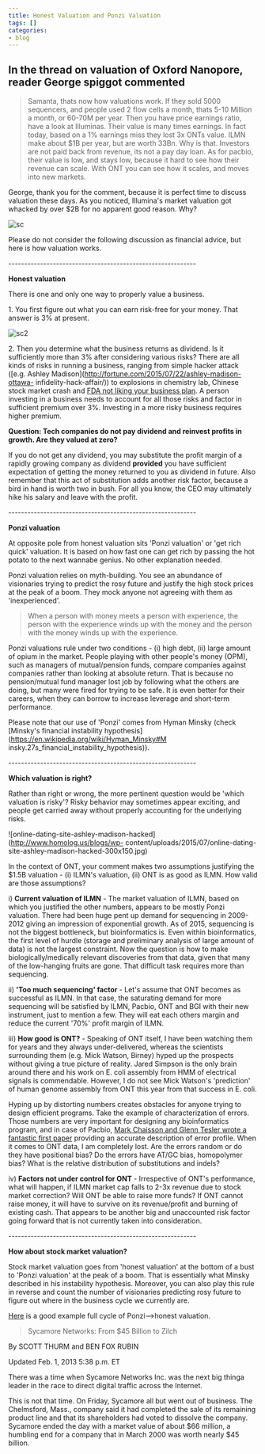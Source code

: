 ```yaml
---
title: Honest Valuation and Ponzi Valuation
tags: []
categories:
- blog
---
```

In the thread on valuation of Oxford Nanopore, reader George spiggot commented
-
<!--more-->

> Samanta, thats now how valuations work. If they sold 5000 sequencers, and
people used 2 flow cells a month, thats 5-10 Million a month, or 60-70M per
year. Then you have price earnings ratio, have a look at Illuminas. Their
value is many times earnings. In fact today, based on a 1% earnings miss they
lost 3x ONTs value. ILMN make about $1B per year, but are worth 33Bn. Why is
that. Investors are not paid back from revenue, its not a pay day loan. As for
pacbio, their value is low, and stays low, because it hard to see how their
revenue can scale. With ONT you can see how it scales, and moves into new
markets.

George, thank you for the comment, because it is perfect time to discuss
valuation these days. As you noticed, Illumina's market valuation got whacked
by over $2B for no apparent good reason. Why?

![sc](http://www.homolog.us/blogs/wp-content/uploads/2015/07/sc-300x227.png)

Please do not consider the following discussion as financial advice, but here
is how valuation works.

\-----------------------------------------------------------

**Honest valuation**

There is one and only one way to properly value a business.

1\. You first figure out what you can earn risk-free for your money. That
answer is 3% at present.

![sc2](http://www.homolog.us/blogs/wp-content/uploads/2015/07/sc2-300x227.png)

2\. Then you determine what the business returns as dividend. Is it
sufficiently more than 3% after considering various risks? There are all kinds
of risks in running a business, ranging from simple hacker attack ([e.g.
Ashley Madison](http://fortune.com/2015/07/22/ashley-madison-ottawa-
infidelity-hack-affair/)) to explosions in chemistry lab, Chinese stock market
crash and [FDA not liking your business
plan](http://www.nejm.org/doi/full/10.1056/NEJMp1316367). A person investing
in a business needs to account for all those risks and factor in sufficient
premium over 3%. Investing in a more risky business requires higher premium.

**Question: Tech companies do not pay dividend and reinvest profits in growth. Are they valued at zero?**

If you do not get any dividend, you may substitute the profit margin of a
rapidly growing company as dividend **provided** you have sufficient
expectation of getting the money returned to you as dividend in future. Also
remember that this act of substitution adds another risk factor, because a
bird in hand is worth two in bush. For all you know, the CEO may ultimately
hike his salary and leave with the profit.

\-----------------------------------------------------------

**Ponzi valuation**

At opposite pole from honest valuation sits 'Ponzi valuation' or 'get rich
quick' valuation. It is based on how fast one can get rich by passing the hot
potato to the next wannabe genius. No other explanation needed.

Ponzi valuation relies on myth-building. You see an abundance of visionaries
trying to predict the rosy future and justify the high stock prices at the
peak of a boom. They mock anyone not agreeing with them as 'inexperienced'.

> When a person with money meets a person with experience, the person with the
experience winds up with the money and the person with the money winds up with
the experience.

Ponzi valuations rule under two conditions - (i) high debt, (ii) large amount
of opium in the market. People playing with other people's money (OPM), such
as managers of mutual/pension funds, compare companies against companies
rather than looking at absolute return. That is because no pension/mutual fund
manager lost job by following what the others are doing, but many were fired
for trying to be safe. It is even better for their careers, when they can
borrow to increase leverage and short-term performance.

Please note that our use of 'Ponzi' comes from Hyman Minsky (check [Minsky's
financial instability hypothesis](https://en.wikipedia.org/wiki/Hyman_Minsky#M
insky.27s_financial_instability_hypothesis)).

\-----------------------------------------------------------

**Which valuation is right?**

Rather than right or wrong, the more pertinent question would be 'which
valuation is risky'? Risky behavior may sometimes appear exciting, and people
get carried away without properly accounting for the underlying risks.

![online-dating-site-ashley-madison-hacked](http://www.homolog.us/blogs/wp-
content/uploads/2015/07/online-dating-site-ashley-madison-hacked-300x150.jpg)

In the context of ONT, your comment makes two assumptions justifying the $1.5B
valuation - (i) ILMN's valuation, (ii) ONT is as good as ILMN. How valid are
those assumptions?

i) **Current valuation of ILMN** \- The market valuation of ILMN, based on
which you justified the other numbers, appears to be mostly Ponzi valuation.
There had been huge pent up demand for sequencing in 2009-2012 giving an
impression of exponential growth. As of 2015, sequencing is not the biggest
bottleneck, but bioinformatics is. Even within bioinformatics, the first level
of hurdle (storage and preliminary analysis of large amount of data) is not
the largest constraint. Now the question is how to make biologically/medically
relevant discoveries from that data, given that many of the low-hanging fruits
are gone. That difficult task requires more than sequencing.

ii) **'Too much sequencing' factor** \- Let's assume that ONT becomes as
successful as ILMN. In that case, the saturating demand for more sequencing
will be satisfied by ILMN, Pacbio, ONT and BGI with their new instrument, just
to mention a few. They will eat each others margin and reduce the current
'70%' profit margin of ILMN.

iii) **How good is ONT?** \- Speaking of ONT itself, I have been watching them
for years and they always under-delivered, whereas the scientists surrounding
them (e.g. Mick Watson, Birney) hyped up the prospects without giving a true
picture of reality. Jared Simpson is the only brain around there and his work
on E. coli assembly from HMM of electrical signals is commendable. However, I
do not see Mick Watson's 'prediction' of human genome assembly from ONT this
year from that success in E. coli.

Hyping up by distorting numbers creates obstacles for anyone trying to design
efficient programs. Take the example of characterization of errors. Those
numbers are very important for designing any bioinformatics program, and in
case of Pacbio, [Mark Chaisson and Glenn Tesler wrote a fantastic first
paper](http://www.biomedcentral.com/1471-2105/13/238) providing an accurate
description of error profile. When it comes to ONT data, I am completely lost.
Are the errors random or do they have positional bias? Do the errors have
AT/GC bias, homopolymer bias? What is the relative distribution of
substitutions and indels?

iv) **Factors not under control for ONT** \- Irrespective of ONT's
performance, what will happen, if ILMN market cap falls to 2-3x revenue due to
stock market correction? Will ONT be able to raise more funds? If ONT cannot
raise money, it will have to survive on its revenue/profit and burning of
existing cash. That appears to be another big and unaccounted risk factor
going forward that is not currently taken into consideration.

\-----------------------------------------------------------

**How about stock market valuation?**

Stock market valuation goes from 'honest valuation' at the bottom of a bust to
'Ponzi valuation' at the peak of a boom. That is essentially what Minsky
described in his instability hypothesis. Moreover, you can also play this rule
in reverse and count the number of visionaries predicting rosy future to
figure out where in the business cycle we currently are.

[Here](http://www.wsj.com/articles/SB10001424127887323926104578278350413288348
) is a good example full cycle of Ponzi-->honest valuation.

> Sycamore Networks: From $45 Billion to Zilch

By SCOTT THURM and BEN FOX RUBIN

Updated Feb. 1, 2013 5:38 p.m. ET

There was a time when Sycamore Networks Inc. was the next big thinga leader in
the race to direct digital traffic across the Internet.

This is not that time. On Friday, Sycamore all but went out of business. The
Chelmsford, Mass., company said it had completed the sale of its remaining
product line and that its shareholders had voted to dissolve the company.
Sycamore ended the day with a market value of about $66 million, a humbling
end for a company that in March 2000 was worth nearly $45 billion.

